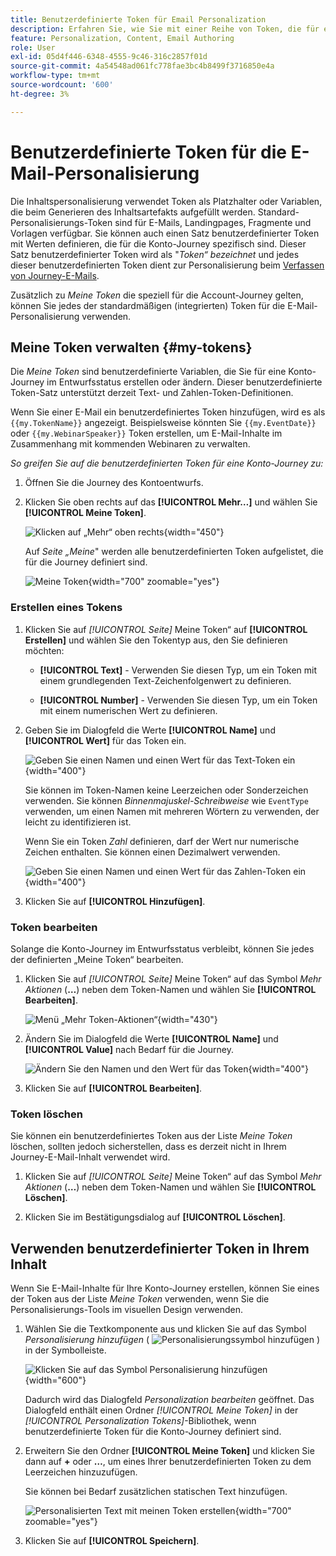 ```yaml
---
title: Benutzerdefinierte Token für Email Personalization
description: Erfahren Sie, wie Sie mit einer Reihe von Token, die für eine Konto-Journey definiert sind, die Personalisierung in Ihrem E-Mail-Inhalt verwalten können.
feature: Personalization, Content, Email Authoring
role: User
exl-id: 05d4f446-6348-4555-9c46-316c2857f01d
source-git-commit: 4a54548ad061fc778fae3bc4b8499f3716850e4a
workflow-type: tm+mt
source-wordcount: '600'
ht-degree: 3%

---
```


# Benutzerdefinierte Token für die E-Mail-Personalisierung

Die Inhaltspersonalisierung verwendet Token als Platzhalter oder Variablen, die beim Generieren des Inhaltsartefakts aufgefüllt werden. Standard-Personalisierungs-Token sind für E-Mails, Landingpages, Fragmente und Vorlagen verfügbar. Sie können auch einen Satz benutzerdefinierter Token mit Werten definieren, die für die Konto-Journey spezifisch sind. Dieser Satz benutzerdefinierter Token wird als &quot;_Token“ bezeichnet_ und jedes dieser benutzerdefinierten Token dient zur Personalisierung beim [Verfassen von Journey-E-Mails](./email-authoring.md#content-authoring---personalization).

Zusätzlich zu _Meine Token_ die speziell für die Account-Journey gelten, können Sie jedes der standardmäßigen (integrierten) Token für die E-Mail-Personalisierung verwenden.

## Meine Token verwalten {#my-tokens}

Die _Meine Token_ sind benutzerdefinierte Variablen, die Sie für eine Konto-Journey im Entwurfsstatus erstellen oder ändern. Dieser benutzerdefinierte Token-Satz unterstützt derzeit Text- und Zahlen-Token-Definitionen.

Wenn Sie einer E-Mail ein benutzerdefiniertes Token hinzufügen, wird es als `{{my.TokenName}}` angezeigt. Beispielsweise könnten Sie `{{my.EventDate}}` oder `{{my.WebinarSpeaker}}` Token erstellen, um E-Mail-Inhalte im Zusammenhang mit kommenden Webinaren zu verwalten.

_So greifen Sie auf die benutzerdefinierten Token für eine Konto-Journey zu:_

1. Öffnen Sie die Journey des Kontoentwurfs.

1. Klicken Sie oben rechts auf das **[!UICONTROL Mehr…]** und wählen Sie **[!UICONTROL Meine Token]**.

   ![Klicken auf „Mehr“ oben rechts](../journeys/assets/account-journey-draft-more-menu.png){width="450"}

   Auf _Seite „Meine_&quot; werden alle benutzerdefinierten Token aufgelistet, die für die Journey definiert sind.

   ![Meine Token](./assets/my-tokens-list-page.png){width="700" zoomable="yes"}

### Erstellen eines Tokens

1. Klicken Sie auf _[!UICONTROL Seite]_ Meine Token“ auf **[!UICONTROL Erstellen]** und wählen Sie den Tokentyp aus, den Sie definieren möchten:

   * **[!UICONTROL Text]** - Verwenden Sie diesen Typ, um ein Token mit einem grundlegenden Text-Zeichenfolgenwert zu definieren.

   * **[!UICONTROL Number]** - Verwenden Sie diesen Typ, um ein Token mit einem numerischen Wert zu definieren.

1. Geben Sie im Dialogfeld die Werte **[!UICONTROL Name]** und **[!UICONTROL Wert]** für das Token ein.

   ![Geben Sie einen Namen und einen Wert für das Text-Token ein](./assets/my-tokens-create-text-token-dialog.png){width="400"}

   Sie können im Token-Namen keine Leerzeichen oder Sonderzeichen verwenden. Sie können _Binnenmajuskel-Schreibweise_ wie `EventType` verwenden, um einen Namen mit mehreren Wörtern zu verwenden, der leicht zu identifizieren ist.

   Wenn Sie ein Token _Zahl_ definieren, darf der Wert nur numerische Zeichen enthalten. Sie können einen Dezimalwert verwenden.

   ![Geben Sie einen Namen und einen Wert für das Zahlen-Token ein](./assets/my-tokens-create-number-token-dialog.png){width="400"}

1. Klicken Sie auf **[!UICONTROL Hinzufügen]**.

### Token bearbeiten

Solange die Konto-Journey im Entwurfsstatus verbleibt, können Sie jedes der definierten „Meine Token“ bearbeiten.

1. Klicken Sie auf _[!UICONTROL Seite]_ Meine Token“ auf das Symbol _Mehr Aktionen_ (**…**) neben dem Token-Namen und wählen Sie **[!UICONTROL Bearbeiten]**.

   ![Menü „Mehr Token-Aktionen“](./assets/my-tokens-more-actions.png){width="430"}

1. Ändern Sie im Dialogfeld die Werte **[!UICONTROL Name]** und **[!UICONTROL Value]** nach Bedarf für die Journey.

   ![Ändern Sie den Namen und den Wert für das Token](./assets/my-tokens-edit-text-token-dialog.png){width="400"}

1. Klicken Sie auf **[!UICONTROL Bearbeiten]**.

### Token löschen

Sie können ein benutzerdefiniertes Token aus der Liste _Meine Token_ löschen, sollten jedoch sicherstellen, dass es derzeit nicht in Ihrem Journey-E-Mail-Inhalt verwendet wird.

1. Klicken Sie auf _[!UICONTROL Seite]_ Meine Token“ auf das Symbol _Mehr Aktionen_ (**…**) neben dem Token-Namen und wählen Sie **[!UICONTROL Löschen]**.

1. Klicken Sie im Bestätigungsdialog auf **[!UICONTROL Löschen]**.

## Verwenden benutzerdefinierter Token in Ihrem Inhalt

Wenn Sie E-Mail-Inhalte für Ihre Konto-Journey erstellen, können Sie eines der Token aus der Liste _Meine Token_ verwenden, wenn Sie die Personalisierungs-Tools im visuellen Design verwenden.

1. Wählen Sie die Textkomponente aus und klicken Sie auf das Symbol _Personalisierung hinzufügen_ ( ![Personalisierungssymbol hinzufügen](../../assets/do-not-localize/icon-personalization-field.svg) ) in der Symbolleiste.

   ![Klicken Sie auf das Symbol Personalisierung hinzufügen ](./assets/email-personalize-text.png){width="600"}

   Dadurch wird das Dialogfeld _Personalization bearbeiten_ geöffnet. Das Dialogfeld enthält einen Ordner _[!UICONTROL Meine Token]_ in der _[!UICONTROL Personalization Tokens]_-Bibliothek, wenn benutzerdefinierte Token für die Konto-Journey definiert sind.

1. Erweitern Sie den Ordner **[!UICONTROL Meine Token]** und klicken Sie dann auf **+** oder **…**, um eines Ihrer benutzerdefinierten Token zu dem Leerzeichen hinzuzufügen.

   Sie können bei Bedarf zusätzlichen statischen Text hinzufügen.

   ![Personalisierten Text mit meinen Token erstellen](./assets/personalization-edit-dialog-my-tokens.png){width="700" zoomable="yes"}

1. Klicken Sie auf **[!UICONTROL Speichern]**.
